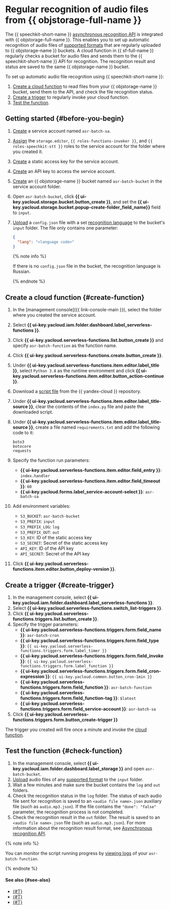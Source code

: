 # Regular recognition of audio files from {{ objstorage-full-name }}

The {{ speechkit-short-name }} [asynchronous recognition API](../../speechkit/stt/api/transcribation-api.md) is integrated with {{ objstorage-full-name }}. This enables you to set up automatic recognition of audio files of [supported formats](../../speechkit/formats.md) that are regularly uploaded to {{ objstorage-name }} buckets. A cloud function in {{ sf-full-name }} regularly checks a bucket for audio files and sends them to the {{ speechkit-short-name }} API for recognition. The recognition result and status are saved to the same {{ objstorage-name }} bucket.

To set up automatic audio file recognition using {{ speechkit-short-name }}:

1. [Create a cloud function](#create-function) to read files from your {{ objstorage-name }} bucket, send them to the API, and check the file recognition status.
1. [Create a trigger](#create-trigger) to regularly invoke your cloud function.
1. [Test the function](#check-function).

## Getting started {#before-you-begin}

1. [Create](../../iam/operations/sa/create.md) a service account named `asr-batch-sa`.
1. [Assign](../../iam/operations/sa/assign-role-for-sa.md) the `storage.editor`, `{{ roles-functions-invoker }}`, and `{{ roles-speechkit-stt }}` roles to the service account for the folder where you created it.
1. [Create](../../iam/operations/sa/create-access-key.md) a static access key for the service account.
1. [Create](../../iam/operations/api-key/create.md) an API key to access the service account.
1. [Create](../../storage/operations/buckets/create.md) an {{ objstorage-name }} bucket named `asr-batch-bucket` in the service account folder.
1. Open `asr-batch-bucket`, click **{{ ui-key.yacloud.storage.bucket.button_create }}**, and set the **{{ ui-key.yacloud.storage.bucket.popup-create-folder_field_name}}** field to `input`.
1. [Upload](../../storage/operations/objects/upload.md#simple) a `config.json` file with a set [recognition language](../../speechkit/stt/models.md#languages) to the bucket's `input` folder. The file only contains one parameter:

   ```json
   {
     "lang": "<language code>"
   }
   ```

   {% note info %}

   If there is no `config.json` file in the bucket, the recognition language is Russian.

   {% endnote %}

## Create a cloud function {#create-function}

1. In the [management console]({{ link-console-main }}), select the folder where you created the service account.
1. Select **{{ ui-key.yacloud.iam.folder.dashboard.label_serverless-functions }}**.
1. Click **{{ ui-key.yacloud.serverless-functions.list.button_create }}** and specify `asr-batch-function` as the function name.
1. Click **{{ ui-key.yacloud.serverless-functions.create.button_create }}**.
1. Under **{{ ui-key.yacloud.serverless-functions.item.editor.label_title }}**, select `Python 3.8` as the runtime environment and click **{{ ui-key.yacloud.serverless-functions.item.editor.button_action-continue }}**.
1. Download a [script file](https://github.com/yandex-cloud-examples/yc-speechkit-async-recognizer/blob/main/python/main.py) from the {{ yandex-cloud }} repository.
1. Under **{{ ui-key.yacloud.serverless-functions.item.editor.label_title-source }}**, clear the contents of the `index.py` file and paste the downloaded script.
1. Under **{{ ui-key.yacloud.serverless-functions.item.editor.label_title-source }}**, create a file named `requirements.txt` and add the following code to it:

   ```text
   boto3
   botocore
   requests
   ```

1. Specify the function run parameters:
   * **{{ ui-key.yacloud.serverless-functions.item.editor.field_entry }}**: `index.handler`
   * **{{ ui-key.yacloud.serverless-functions.item.editor.field_timeout }}**: `60`
   * **{{ ui-key.yacloud.forms.label_service-account-select }}**: `asr-batch-sa`
1. Add environment variables:
   * `S3_BUCKET`: `asr-batch-bucket`
   * `S3_PREFIX`: `input`
   * `S3_PREFIX_LOG`: `log`
   * `S3_PREFIX_OUT`: `out`
   * `S3_KEY`: ID of the static access key
   * `S3_SECRET`: Secret of the static access key
   * `API_KEY`: ID of the API key
   * `API_SECRET`: Secret of the API key

1. Click **{{ ui-key.yacloud.serverless-functions.item.editor.button_deploy-version }}**.

## Create a trigger {#create-trigger}

1. In the management console, select **{{ ui-key.yacloud.iam.folder.dashboard.label_serverless-functions }}**.
1. Select **{{ ui-key.yacloud.serverless-functions.switch_list-triggers }}**.
1. Click **{{ ui-key.yacloud.serverless-functions.triggers.list.button_create }}**.
1. Specify the trigger parameters:
   * **{{ ui-key.yacloud.serverless-functions.triggers.form.field_name }}**: `asr-batch-cron`
   * **{{ ui-key.yacloud.serverless-functions.triggers.form.field_type }}**: `{{ ui-key.yacloud.serverless-functions.triggers.form.label_timer }}`
   * **{{ ui-key.yacloud.serverless-functions.triggers.form.field_invoke }}**: `{{ ui-key.yacloud.serverless-functions.triggers.form.label_function }}`
   * **{{ ui-key.yacloud.serverless-functions.triggers.form.field_cron-expression }}**: `{{ ui-key.yacloud.common.button_cron-1min }}`
   * **{{ ui-key.yacloud.serverless-functions.triggers.form.field_function }}**: `asr-batch-function`
   * **{{ ui-key.yacloud.serverless-functions.triggers.form.field_function-tag }}**: `$latest`
   * **{{ ui-key.yacloud.serverless-functions.triggers.form.field_service-account }}**: `asr-batch-sa`
1. Click **{{ ui-key.yacloud.serverless-functions.triggers.form.button_create-trigger }}**

The trigger you created will fire once a minute and invoke the [cloud function](#create-function).

## Test the function {#check-function}

1. In the management console, select **{{ ui-key.yacloud.iam.folder.dashboard.label_storage }}** and open `asr-batch-bucket`.
1. [Upload](../../storage/operations/objects/upload.md#simple) audio files of any [supported format](../../speechkit/formats.md) to the `input` folder.
1. Wait a few minutes and make sure the bucket contains the `log` and `out` folders.
1. Check the recognition status in the `log` folder. The status of each audio file sent for recognition is saved to an `<audio file name>.json` auxiliary file (such as `audio.mp3.json`). If the file contains the `"done": "false"` parameter, the recognition process is not completed.
1. Check the recognition result in the `out` folder. The result is saved to an `<audio file name>.json` file (such as `audio.mp3.json`). For more information about the recognition result format, see [Asynchronous recognition API](../../speechkit/stt/api/transcribation-api.md#get-result-response).

{% note info %}

You can monitor the script running progress by [viewing logs](../../functions/operations/function/function-logs.md) of your `asr-batch-function`.

{% endnote %}


#### See also {#see-also}

* [{#T}](../../speechkit/stt/api/transcribation-api.md)
* [{#T}](../../speechkit/stt/api/transcribation-lpcm.md)
* [{#T}](../../speechkit/stt/api/transcribation-ogg.md)

